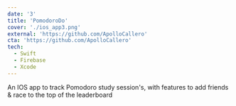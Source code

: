 ```yaml
---
date: '3'
title: 'PomodoroDo'
cover: './ios_app3.png'
external: 'https://github.com/ApolloCallero'
cta: 'https://github.com/ApolloCallero'
tech:
  - Swift
  - Firebase
  - Xcode
---
```


An IOS app to track Pomodoro study session's, with features to add friends & race to the top of the leaderboard